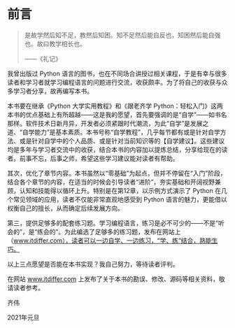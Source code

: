 # 前言

> 是故学然后知不足，教然后知困。知不足然后能自反也，知困然后能自强也。故曰教学相长也。
>
> ——《礼记》

我曾出版过 Python 语言的图书，也在不同场合讲授过相关课程，于是有幸与很多读者和学习者就学习编程语言的问题进行交流，收获颇丰。为了将自己的收获与众多学习者分享，故再编写本书。

本书要在继承《Python 大学实用教程》和《跟老齐学 Python：轻松入门》这两本书的优点基础上有所超越——这是我的愿望，首先要强调的是“自学”——如书名那样。软件技术日新月异，开发者必须紧跟时代潮流，为此“自学”是发展之道、“自学能力”是基本素质。本书号称“自学教程”，几乎每节都有或是针对自学方法、或是针对自学中的个人品质、或是针对当前知识等的【自学建议】。这些建议均是多年与学习者交流中的收获，结合本书的内容加以提炼总结，分享给现在的读者。前事不忘，后事之师，希望这些学习建议能对读者有帮助。

其次，优化了章节内容。本书虽然以“零基础”为起点，但并不停留在“入门”阶段，结合各个章节的内容，在适当的时候会引导读者“进阶”，夯实基础和开阔视野兼顾，认知和技能得以循环上升。特别是在第12章，以示例方式演示了 Python 在几个常见领域的应用，读者不仅能非常直观地感受到 Python 语言的魅力，更能借以权衡自己的擅长，从而确定后续发展方向。

第三，提供足够多的配套练习题。学习编程语言，练习是必不可少的——不是“听会的”，是“练会的”。为此编选了足够多的练习题，发布在网站上（www.itdiffer.com），读者可以一边自学、一边练习，“学、练”结合，熟能生巧。

以上三点愿望是否能在本书实现？我自己努力，等待读者评判。

在网站 www.itdiffer.com 上发布了关于本书的勘误、修改、源码等相关资料，敬请读者参考。

齐伟

2021年元旦





